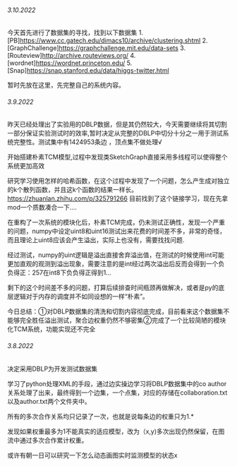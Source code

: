 ###### 3.10.2022
今天首先进行了数据集的寻找，找到以下数据集
1.[PB]https://www.cc.gatech.edu/dimacs10/archive/clustering.shtml
2.[GraphChallenge]https://graphchallenge.mit.edu/data-sets
3.[Routeview]http://archive.routeviews.org/
4.[wordnet]https://wordnet.princeton.edu/
5.[Snap]https://snap.stanford.edu/data/higgs-twitter.html

暂时先放在这里，先完整自己的系统内容。

###### 3.9.2022

昨天已经处理出了实验用的DBLP数据，但是其仍然较大，今天需要继续将其切割一部分保证实验测试时的效率,暂时决定从完整的DBLP中切分十分之一用于测试系统完整性。测试集中有1424953条边 ，顶点集不做处理√

开始搭建朴素TCM模型,过程中发现类SketchGraph直接采用多线程可以使得整个系统更加高效

研究学习使用怎样的哈希函数，在这个过程中发现了一个问题，怎么产生成对独立的k个散列函数，并且这k个函数的结果一样长。
https://zhuanlan.zhihu.com/p/325791266  目前找到了这个链接学习，现在先拿mod一个质数凑合一下....



在重构了一次系统的模块化后，朴素TCM完成，仍未测试正确性，发现一个严重的问题，numpy中设定uint8和uint16测试出来花费的时间差不多，非常的奇怪，而且理论上uint8应该会产生溢出，实际上也没有，需要找找问题.

经过测试，numpy的uint逻辑是溢出直接舍弃溢出值，在测试的时候使用int可能更加直观的观测到溢出现象，需要注意的是int经过两次溢出后反而会得到一个负负得正：257在int8下负负得正得到1...

剩下的这个时间差不多的问题，打算后续排查时间瓶颈再做解决，或者是py的底层逻辑对于内存的调度并不如同设想的一样“朴素”。

今日总结：①对DBLP数据集的清洗和切割内容彻底完成，目前看来这个数据集不能够完全胜任溢出测试，聚合边权重仍然不够密集②完成了一个比较简陋的模块化TCM系统，功能实现还不完全

###### 3.8.2022

决定采用DBLP为开发测试数据集

学习了python处理XML的手段，通过边实操边学习将DBLP数据集中的co author关系处理了出来，最终得到一个边集，一个点集，对应的存储在collaboration.txt以及author.txt两个文件夹中。

所有的多次合作关系均只记录了一次，也就是说每条边的权重只为1.*

发现如果权重最多为1不能真实的适应模型，改为（x,y)多次出现仍然保留，在图流中通过多次合作累计权重。

或许有朝一日可以研究一下怎么动态画图实时监测模型的状态x
